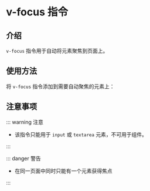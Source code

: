 # v-focus 指令

## 介绍

`v-focus` 指令用于自动将元素聚焦到页面上。

<script setup>
import FocusDemo from '../.vitepress/components/vFocus/FocusDemo.vue';
</script>

## 使用方法

将 `v-focus` 指令添加到需要自动聚焦的元素上：

<FocusDemo />

## 注意事项

::: warning 注意

- 该指令只能用于 `input` 或 `textarea` 元素，不可用于组件。

:::

::: danger 警告

- 在同一页面中同时只能有一个元素获得焦点

:::

